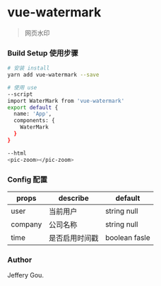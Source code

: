 # vue-watermark

> 网页水印

### Build Setup 使用步骤

``` bash
# 安装 install
yarn add vue-watermark --save
```
``` bash
# 使用 use
--script
import WaterMark from 'vue-watermark'
export default {
  name: 'App',
  components: {
    WaterMark
  }
}

--html
<pic-zoom></pic-zoom>
```
### Config 配置
props | describe | default
----|------|----
user | 当前用户  | string null
company | 公司名称 | string null
time | 是否启用时间戳  | boolean fasle 

### Author

Jeffery Gou.